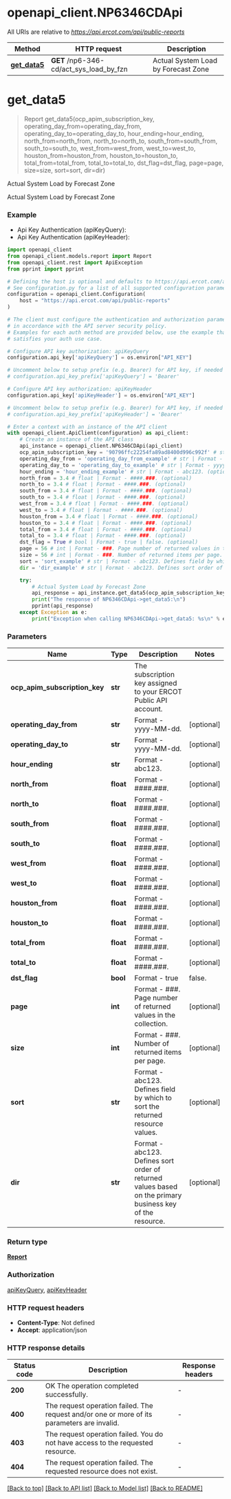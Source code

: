 # openapi_client.NP6346CDApi

All URIs are relative to *https://api.ercot.com/api/public-reports*

Method | HTTP request | Description
------------- | ------------- | -------------
[**get_data5**](NP6346CDApi.md#get_data5) | **GET** /np6-346-cd/act_sys_load_by_fzn | Actual System Load by Forecast Zone


# **get_data5**
> Report get_data5(ocp_apim_subscription_key, operating_day_from=operating_day_from, operating_day_to=operating_day_to, hour_ending=hour_ending, north_from=north_from, north_to=north_to, south_from=south_from, south_to=south_to, west_from=west_from, west_to=west_to, houston_from=houston_from, houston_to=houston_to, total_from=total_from, total_to=total_to, dst_flag=dst_flag, page=page, size=size, sort=sort, dir=dir)

Actual System Load by Forecast Zone

Actual System Load by Forecast Zone

### Example

* Api Key Authentication (apiKeyQuery):
* Api Key Authentication (apiKeyHeader):

```python
import openapi_client
from openapi_client.models.report import Report
from openapi_client.rest import ApiException
from pprint import pprint

# Defining the host is optional and defaults to https://api.ercot.com/api/public-reports
# See configuration.py for a list of all supported configuration parameters.
configuration = openapi_client.Configuration(
    host = "https://api.ercot.com/api/public-reports"
)

# The client must configure the authentication and authorization parameters
# in accordance with the API server security policy.
# Examples for each auth method are provided below, use the example that
# satisfies your auth use case.

# Configure API key authorization: apiKeyQuery
configuration.api_key['apiKeyQuery'] = os.environ["API_KEY"]

# Uncomment below to setup prefix (e.g. Bearer) for API key, if needed
# configuration.api_key_prefix['apiKeyQuery'] = 'Bearer'

# Configure API key authorization: apiKeyHeader
configuration.api_key['apiKeyHeader'] = os.environ["API_KEY"]

# Uncomment below to setup prefix (e.g. Bearer) for API key, if needed
# configuration.api_key_prefix['apiKeyHeader'] = 'Bearer'

# Enter a context with an instance of the API client
with openapi_client.ApiClient(configuration) as api_client:
    # Create an instance of the API class
    api_instance = openapi_client.NP6346CDApi(api_client)
    ocp_apim_subscription_key = '90796ffc22254fa89ad8400d996c992f' # str | The subscription key assigned to your ERCOT Public API account.
    operating_day_from = 'operating_day_from_example' # str | Format - yyyy-MM-dd. (optional)
    operating_day_to = 'operating_day_to_example' # str | Format - yyyy-MM-dd. (optional)
    hour_ending = 'hour_ending_example' # str | Format - abc123. (optional)
    north_from = 3.4 # float | Format - ####.###. (optional)
    north_to = 3.4 # float | Format - ####.###. (optional)
    south_from = 3.4 # float | Format - ####.###. (optional)
    south_to = 3.4 # float | Format - ####.###. (optional)
    west_from = 3.4 # float | Format - ####.###. (optional)
    west_to = 3.4 # float | Format - ####.###. (optional)
    houston_from = 3.4 # float | Format - ####.###. (optional)
    houston_to = 3.4 # float | Format - ####.###. (optional)
    total_from = 3.4 # float | Format - ####.###. (optional)
    total_to = 3.4 # float | Format - ####.###. (optional)
    dst_flag = True # bool | Format - true | false. (optional)
    page = 56 # int | Format - ###. Page number of returned values in the collection. (optional)
    size = 56 # int | Format - ###. Number of returned items per page. (optional)
    sort = 'sort_example' # str | Format - abc123. Defines field by which to sort the returned resource values. (optional)
    dir = 'dir_example' # str | Format - abc123. Defines sort order of returned values based on the primary business key of the resource. (optional)

    try:
        # Actual System Load by Forecast Zone
        api_response = api_instance.get_data5(ocp_apim_subscription_key, operating_day_from=operating_day_from, operating_day_to=operating_day_to, hour_ending=hour_ending, north_from=north_from, north_to=north_to, south_from=south_from, south_to=south_to, west_from=west_from, west_to=west_to, houston_from=houston_from, houston_to=houston_to, total_from=total_from, total_to=total_to, dst_flag=dst_flag, page=page, size=size, sort=sort, dir=dir)
        print("The response of NP6346CDApi->get_data5:\n")
        pprint(api_response)
    except Exception as e:
        print("Exception when calling NP6346CDApi->get_data5: %s\n" % e)
```



### Parameters


Name | Type | Description  | Notes
------------- | ------------- | ------------- | -------------
 **ocp_apim_subscription_key** | **str**| The subscription key assigned to your ERCOT Public API account. | 
 **operating_day_from** | **str**| Format - yyyy-MM-dd. | [optional] 
 **operating_day_to** | **str**| Format - yyyy-MM-dd. | [optional] 
 **hour_ending** | **str**| Format - abc123. | [optional] 
 **north_from** | **float**| Format - ####.###. | [optional] 
 **north_to** | **float**| Format - ####.###. | [optional] 
 **south_from** | **float**| Format - ####.###. | [optional] 
 **south_to** | **float**| Format - ####.###. | [optional] 
 **west_from** | **float**| Format - ####.###. | [optional] 
 **west_to** | **float**| Format - ####.###. | [optional] 
 **houston_from** | **float**| Format - ####.###. | [optional] 
 **houston_to** | **float**| Format - ####.###. | [optional] 
 **total_from** | **float**| Format - ####.###. | [optional] 
 **total_to** | **float**| Format - ####.###. | [optional] 
 **dst_flag** | **bool**| Format - true | false. | [optional] 
 **page** | **int**| Format - ###. Page number of returned values in the collection. | [optional] 
 **size** | **int**| Format - ###. Number of returned items per page. | [optional] 
 **sort** | **str**| Format - abc123. Defines field by which to sort the returned resource values. | [optional] 
 **dir** | **str**| Format - abc123. Defines sort order of returned values based on the primary business key of the resource. | [optional] 

### Return type

[**Report**](Report.md)

### Authorization

[apiKeyQuery](../README.md#apiKeyQuery), [apiKeyHeader](../README.md#apiKeyHeader)

### HTTP request headers

 - **Content-Type**: Not defined
 - **Accept**: application/json

### HTTP response details

| Status code | Description | Response headers |
|-------------|-------------|------------------|
**200** | OK The operation completed successfully. |  -  |
**400** | The request operation failed. The request and/or one or more of its parameters are invalid. |  -  |
**403** | The request operation failed. You do not have access to the requested resource. |  -  |
**404** | The request operation failed. The requested resource does not exist. |  -  |

[[Back to top]](#) [[Back to API list]](../README.md#documentation-for-api-endpoints) [[Back to Model list]](../README.md#documentation-for-models) [[Back to README]](../README.md)

